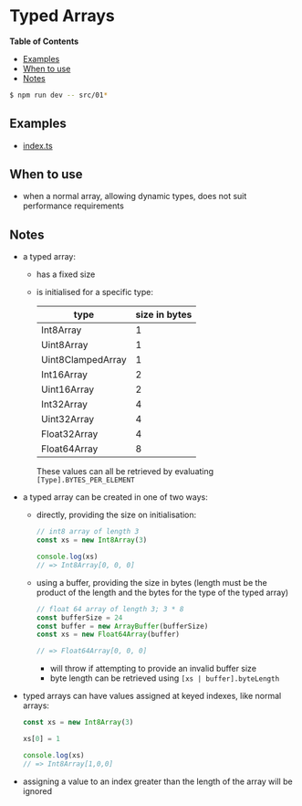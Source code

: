 # Typed Arrays

<!-- START doctoc generated TOC please keep comment here to allow auto update -->
<!-- DON'T EDIT THIS SECTION, INSTEAD RE-RUN doctoc TO UPDATE -->
**Table of Contents**

- [Examples](#examples)
- [When to use](#when-to-use)
- [Notes](#notes)

<!-- END doctoc generated TOC please keep comment here to allow auto update -->

```bash
$ npm run dev -- src/01*
```

## Examples

- [index.ts](./index.ts)

## When to use

- when a normal array, allowing dynamic types, does not suit performance
    requirements

## Notes

- a typed array:
  - has a fixed size
  - is initialised for a specific type:

      | type              | size in bytes |
      | ---               | ---           |
      | Int8Array         | 1             |
      | Uint8Array        | 1             |
      | Uint8ClampedArray | 1             |
      | Int16Array        | 2             |
      | Uint16Array       | 2             |
      | Int32Array        | 4             |
      | Uint32Array       | 4             |
      | Float32Array      | 4             |
      | Float64Array      | 8             |

      These values can all be retrieved by evaluating `[Type].BYTES_PER_ELEMENT`
- a typed array can be created in one of two ways:
  - directly, providing the size on initialisation:

      ```ts
      // int8 array of length 3
      const xs = new Int8Array(3)

      console.log(xs)
      // => Int8Array[0, 0, 0]
      ```
  - using a buffer, providing the size in bytes (length must be the product of
      the length and the bytes for the type of the typed array)

      ```ts
      // float 64 array of length 3; 3 * 8
      const bufferSize = 24
      const buffer = new ArrayBuffer(bufferSize)
      const xs = new Float64Array(buffer)

      // => Float64Array[0, 0, 0]
      ```

      - will throw if attempting to provide an invalid buffer size
      - byte length can be retrieved using `[xs | buffer].byteLength`
- typed arrays can have values assigned at keyed indexes, like normal arrays:

    ```ts
    const xs = new Int8Array(3)

    xs[0] = 1

    console.log(xs)
    // => Int8Array[1,0,0]
    ```
- assigning a value to an index greater than the length of the array will be
    ignored
